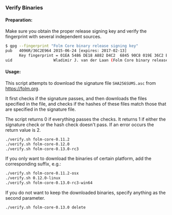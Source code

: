 ### Verify Binaries

#### Preparation:

Make sure you obtain the proper release signing key and verify the fingerprint with several independent sources.

```sh
$ gpg --fingerprint "Folm Core binary release signing key"
pub   4096R/36C2E964 2015-06-24 [expires: 2017-02-13]
      Key fingerprint = 01EA 5486 DE18 A882 D4C2  6845 90C8 019E 36C2 E964
uid                  Wladimir J. van der Laan (Folm Core binary release signing key) <laanwj@gmail.com>
```

#### Usage:

This script attempts to download the signature file `SHA256SUMS.asc` from https://folm.org.

It first checks if the signature passes, and then downloads the files specified in the file, and checks if the hashes of these files match those that are specified in the signature file.

The script returns 0 if everything passes the checks. It returns 1 if either the signature check or the hash check doesn't pass. If an error occurs the return value is 2.


```sh
./verify.sh folm-core-0.11.2
./verify.sh folm-core-0.12.0
./verify.sh folm-core-0.13.0-rc3
```

If you only want to download the binaries of certain platform, add the corresponding suffix, e.g.:

```sh
./verify.sh folm-core-0.11.2-osx
./verify.sh 0.12.0-linux
./verify.sh folm-core-0.13.0-rc3-win64
```

If you do not want to keep the downloaded binaries, specify anything as the second parameter.

```sh
./verify.sh folm-core-0.13.0 delete
```
